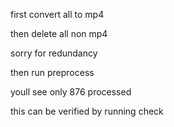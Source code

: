 first convert all to mp4

then delete all non mp4

sorry for redundancy

then run preprocess

youll see only 876 processed

this can be verified by running check